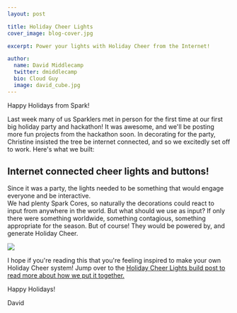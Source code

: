 ```yaml
---
layout: post

title: Holiday Cheer Lights
cover_image: blog-cover.jpg

excerpt: Power your lights with Holiday Cheer from the Internet!

author:
  name: David Middlecamp
  twitter: dmiddlecamp
  bio: Cloud Guy
  image: david_cube.jpg
---
```


Happy Holidays from Spark!

Last week many of us Sparklers met in person for the first time at our first big holiday party and hackathon!
It was awesome, and we'll be posting more fun projects from the hackathon soon.  In decorating for the party, Christine
insisted the tree be internet connected, and so we excitedly set off to work.  Here's what we built:


Internet connected cheer lights and buttons!
----------

Since it was a party, the lights needed to be something that would engage everyone and be interactive.  
We had plenty Spark Cores, so naturally the decorations could react to input from anywhere in the world.
But what should we use as input? If only there were something worldwide, something contagious, something appropriate for the season.
But of course!  They would be powered by, and generate Holiday Cheer.

<div class="full"><img src="{{ site.url }}/images/20141212/tree_crop.png"></div>

I hope if you're reading this that you're feeling inspired to make your own Holiday Cheer system!  Jump over to the <a href="http://www.hackster.io/middleca/holiday-cheer-lights">Holiday Cheer Lights build post to read more about how we put it together.</a>

Happy Holidays!

David
